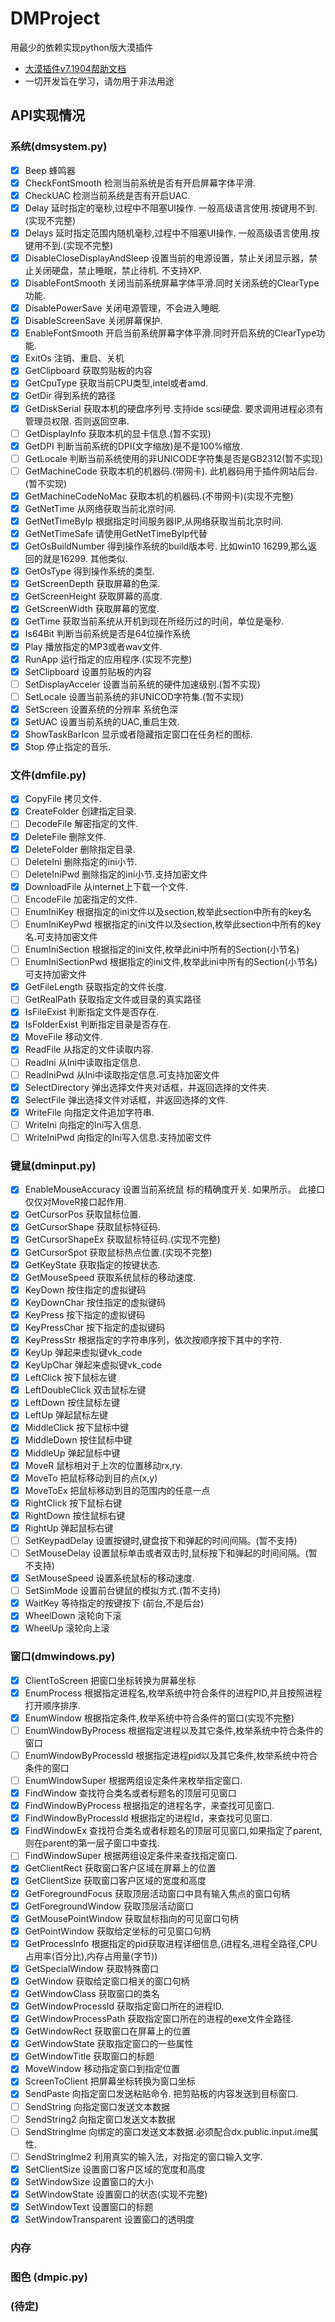 # DMProject
用最少的依赖实现python版大漠插件
* [大漠插件v7.1904帮助文档](https://lanzouw.com/icguueh)
* 一切开发旨在学习，请勿用于非法用途
## API实现情况
### 系统(dmsystem.py)
* [x] Beep 蜂鸣器
* [x] CheckFontSmooth 检测当前系统是否有开启屏幕字体平滑.  
* [x] CheckUAC 检测当前系统是否有开启UAC.
* [x] Delay 延时指定的毫秒,过程中不阻塞UI操作. 一般高级语言使用.按键用不到.(实现不完整)
* [x] Delays 延时指定范围内随机毫秒,过程中不阻塞UI操作. 一般高级语言使用.按键用不到.(实现不完整)
* [x] DisableCloseDisplayAndSleep 设置当前的电源设置，禁止关闭显示器，禁止关闭硬盘，禁止睡眠，禁止待机. 不支持XP.
* [x] DisableFontSmooth 关闭当前系统屏幕字体平滑.同时关闭系统的ClearType功能.
* [x] DisablePowerSave 关闭电源管理，不会进入睡眠.
* [x] DisableScreenSave 关闭屏幕保护.
* [x] EnableFontSmooth 开启当前系统屏幕字体平滑.同时开启系统的ClearType功能.
* [x] ExitOs 注销、重启、关机 
* [x] GetClipboard 获取剪贴板的内容
* [x] GetCpuType 获取当前CPU类型,intel或者amd.
* [x] GetDir 得到系统的路径
* [x] GetDiskSerial 获取本机的硬盘序列号.支持ide scsi硬盘. 要求调用进程必须有管理员权限. 否则返回空串.
* [ ] GetDisplayInfo 获取本机的显卡信息.(暂不实现)
* [x] GetDPI 判断当前系统的DPI(文字缩放)是不是100%缩放.
* [ ] GetLocale 判断当前系统使用的非UNICODE字符集是否是GB2312(暂不实现)
* [ ] GetMachineCode 获取本机的机器码.(带网卡). 此机器码用于插件网站后台. (暂不实现)
* [x] GetMachineCodeNoMac 获取本机的机器码.(不带网卡)(实现不完整)
* [x] GetNetTime 从网络获取当前北京时间.
* [x] GetNetTimeByIp 根据指定时间服务器IP,从网络获取当前北京时间.
* [x] GetNetTimeSafe 请使用GetNetTimeByIp代替
* [x] GetOsBuildNumber 得到操作系统的build版本号.  比如win10 16299,那么返回的就是16299. 其他类似.
* [x] GetOsType 得到操作系统的类型.
* [x] GetScreenDepth 获取屏幕的色深.
* [x] GetScreenHeight 获取屏幕的高度. 
* [x] GetScreenWidth 获取屏幕的宽度. 
* [x] GetTime 获取当前系统从开机到现在所经历过的时间，单位是毫秒.
* [x] Is64Bit 判断当前系统是否是64位操作系统
* [x] Play 播放指定的MP3或者wav文件.
* [x] RunApp 运行指定的应用程序.(实现不完整)
* [x] SetClipboard 设置剪贴板的内容
* [ ] SetDisplayAcceler 设置当前系统的硬件加速级别.(暂不实现)
* [ ] SetLocale 设置当前系统的非UNICOD字符集.(暂不实现)
* [x] SetScreen 设置系统的分辨率 系统色深 
* [x] SetUAC 设置当前系统的UAC,重启生效.
* [x] ShowTaskBarIcon 显示或者隐藏指定窗口在任务栏的图标.
* [x] Stop 停止指定的音乐.
### 文件(dmfile.py)
* [x] CopyFile 拷贝文件.
* [x] CreateFolder 创建指定目录.
* [ ] DecodeFile 解密指定的文件.
* [x] DeleteFile 删除文件.
* [x] DeleteFolder 删除指定目录. 
* [ ] DeleteIni 删除指定的ini小节.
* [ ] DeleteIniPwd 删除指定的ini小节.支持加密文件
* [x] DownloadFile 从internet上下载一个文件.
* [ ] EncodeFile 加密指定的文件. 
* [ ] EnumIniKey 根据指定的ini文件以及section,枚举此section中所有的key名
* [ ] EnumIniKeyPwd 根据指定的ini文件以及section,枚举此section中所有的key名.可支持加密文件
* [ ] EnumIniSection 根据指定的ini文件,枚举此ini中所有的Section(小节名)
* [ ] EnumIniSectionPwd 根据指定的ini文件,枚举此ini中所有的Section(小节名) 可支持加密文件
* [x] GetFileLength 获取指定的文件长度.
* [ ] GetRealPath 获取指定文件或目录的真实路径
* [x] IsFileExist 判断指定文件是否存在.
* [x] IsFolderExist 判断指定目录是否存在. 
* [x] MoveFile 移动文件. 
* [x] ReadFile 从指定的文件读取内容. 
* [ ] ReadIni 从Ini中读取指定信息.
* [ ] ReadIniPwd 从Ini中读取指定信息.可支持加密文件 
* [x] SelectDirectory 弹出选择文件夹对话框，并返回选择的文件夹.
* [x] SelectFile 弹出选择文件对话框，并返回选择的文件.
* [x] WriteFile 向指定文件追加字符串. 
* [ ] WriteIni 向指定的Ini写入信息.  
* [ ] WriteIniPwd 向指定的Ini写入信息.支持加密文件 
### 键鼠(dminput.py)
* [x] EnableMouseAccuracy 设置当前系统鼠 标的精确度开关. 如果所示。 此接口仅仅对MoveR接口起作用.
* [x] GetCursorPos 获取鼠标位置.
* [x] GetCursorShape 获取鼠标特征码.
* [x] GetCursorShapeEx 获取鼠标特征码.(实现不完整)
* [x] GetCursorSpot 获取鼠标热点位置.(实现不完整)
* [x] GetKeyState 获取指定的按键状态.
* [x] GetMouseSpeed 获取系统鼠标的移动速度.
* [x] KeyDown 按住指定的虚拟键码
* [x] KeyDownChar 按住指定的虚拟键码
* [x] KeyPress 按下指定的虚拟键码
* [x] KeyPressChar 按下指定的虚拟键码
* [x] KeyPressStr 根据指定的字符串序列，依次按顺序按下其中的字符.
* [x] KeyUp 弹起来虚拟键vk_code
* [x] KeyUpChar 弹起来虚拟键vk_code
* [x] LeftClick 按下鼠标左键
* [x] LeftDoubleClick 双击鼠标左键
* [x] LeftDown 按住鼠标左键
* [x] LeftUp 弹起鼠标左键
* [x] MiddleClick 按下鼠标中键
* [x] MiddleDown 按住鼠标中键
* [x] MiddleUp 弹起鼠标中键
* [x] MoveR 鼠标相对于上次的位置移动rx,ry. 
* [x] MoveTo 把鼠标移动到目的点(x,y)
* [x] MoveToEx 把鼠标移动到目的范围内的任意一点
* [x] RightClick 按下鼠标右键
* [x] RightDown 按住鼠标右键
* [x] RightUp 弹起鼠标右键
* [ ] SetKeypadDelay 设置按键时,键盘按下和弹起的时间间隔。(暂不支持)
* [ ] SetMouseDelay 设置鼠标单击或者双击时,鼠标按下和弹起的时间间隔。(暂不支持)
* [x] SetMouseSpeed 设置系统鼠标的移动速度. 
* [ ] SetSimMode 设置前台键鼠的模拟方式.(暂不支持)
* [x] WaitKey 等待指定的按键按下 (前台,不是后台)
* [x] WheelDown 滚轮向下滚
* [x] WheelUp 滚轮向上滚
### 窗口(dmwindows.py)
* [x] ClientToScreen 把窗口坐标转换为屏幕坐标 
* [x] EnumProcess 根据指定进程名,枚举系统中符合条件的进程PID,并且按照进程打开顺序排序.
* [x] EnumWindow 根据指定条件,枚举系统中符合条件的窗口(实现不完整)
* [ ] EnumWindowByProcess 根据指定进程以及其它条件,枚举系统中符合条件的窗口
* [ ] EnumWindowByProcessId 根据指定进程pid以及其它条件,枚举系统中符合条件的窗口
* [ ] EnumWindowSuper 根据两组设定条件来枚举指定窗口. 
* [x] FindWindow 查找符合类名或者标题名的顶层可见窗口
* [x] FindWindowByProcess 根据指定的进程名字，来查找可见窗口.
* [x] FindWindowByProcessId 根据指定的进程Id，来查找可见窗口.
* [x] FindWindowEx 查找符合类名或者标题名的顶层可见窗口,如果指定了parent,则在parent的第一层子窗口中查找.
* [ ] FindWindowSuper 根据两组设定条件来查找指定窗口. 
* [x] GetClientRect 获取窗口客户区域在屏幕上的位置
* [x] GetClientSize 获取窗口客户区域的宽度和高度
* [x] GetForegroundFocus 获取顶层活动窗口中具有输入焦点的窗口句柄
* [x] GetForegroundWindow 获取顶层活动窗口
* [x] GetMousePointWindow 获取鼠标指向的可见窗口句柄
* [x] GetPointWindow 获取给定坐标的可见窗口句柄
* [x] GetProcessInfo 根据指定的pid获取进程详细信息,(进程名,进程全路径,CPU占用率(百分比),内存占用量(字节))
* [x] GetSpecialWindow 获取特殊窗口
* [x] GetWindow 获取给定窗口相关的窗口句柄
* [x] GetWindowClass 获取窗口的类名
* [x] GetWindowProcessId 获取指定窗口所在的进程ID.
* [x] GetWindowProcessPath 获取指定窗口所在的进程的exe文件全路径.
* [x] GetWindowRect 获取窗口在屏幕上的位置
* [x] GetWindowState 获取指定窗口的一些属性
* [x] GetWindowTitle 获取窗口的标题
* [x] MoveWindow 移动指定窗口到指定位置
* [x] ScreenToClient 把屏幕坐标转换为窗口坐标
* [x] SendPaste 向指定窗口发送粘贴命令. 把剪贴板的内容发送到目标窗口.
* [ ] SendString 向指定窗口发送文本数据
* [ ] SendString2 向指定窗口发送文本数据
* [ ] SendStringIme 向绑定的窗口发送文本数据.必须配合dx.public.input.ime属性.
* [ ] SendStringIme2 利用真实的输入法，对指定的窗口输入文字.
* [x] SetClientSize 设置窗口客户区域的宽度和高度
* [x] SetWindowSize 设置窗口的大小
* [x] SetWindowState 设置窗口的状态(实现不完整)
* [x] SetWindowText 设置窗口的标题
* [x] SetWindowTransparent 设置窗口的透明度
### 内存
### 图色 (dmpic.py)
### (待定)

